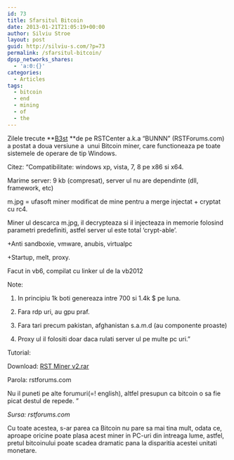 ```yaml
---
id: 73
title: Sfarsitul Bitcoin
date: 2013-01-21T21:05:19+00:00
author: Silviu Stroe
layout: post
guid: http://silviu-s.com/?p=73
permalink: /sfarsitul-bitcoin/
dpsp_networks_shares:
  - 'a:0:{}'
categories:
  - Articles
tags:
  - bitcoin
  - end
  - mining
  - of
  - the
---
```

Zilele trecute **<a id="yui-gen25" title="B3st is offline" href="https://rstforums.com/forum/members/b3st/" rel="nofollow">B3st</a> **de pe RSTCenter a.k.a “BUNNN” (RSTForums.com) a postat a doua versiune a  unui Bitcoin miner, care functioneaza pe toate sistemele de operare de tip Windows.

Citez: “Compatibilitate: windows xp, vista, 7, 8 pe x86 si x64.
  
Marime server: 9 kb (compresat), server ul nu are dependinte (dll, framework, etc)
  
m.jpg = ufasoft miner modificat de mine pentru a merge injectat + cryptat cu rc4.
  
Miner ul descarca m.jpg, il decrypteaza si il injecteaza in memorie folosind parametri predefiniti, astfel server ul este total ‘crypt-able’.
  
+Anti sandboxie, vmware, anubis, virtualpc
  
+Startup, melt, proxy.
  
Facut in vb6, compilat cu linker ul de la vb2012 <img title="confused" alt="" src="https://rstforums.com/forum/images/emoticons/7.gif" border="0" />

Note:
  
1. In principiu 1k boti genereaza intre 700 si 1.4k $ pe luna.
  
2. Fara rdp uri, au gpu praf.
  
3. Fara tari precum pakistan, afghanistan s.a.m.d (au componente proaste)
  
4. Proxy ul il folositi doar daca rulati server ul pe multe pc uri.”
  
Tutorial:
  

  
Download: <a href="http://rghost.net/43185861" target="_blank" rel="nofollow">RST Miner v2.rar</a>
  
Parola: rstforums.com

Nu il puneti pe alte forumuri(=! english), altfel presupun ca bitcoin o sa fie picat destul de repede. ”

_Sursa: rstforums.com_

Cu toate acestea, s-ar parea ca Bitcoin nu pare sa mai tina mult, odata ce, aproape oricine poate plasa acest miner in PC-uri din intreaga lume, astfel, pretul bitcoinului poate scadea dramatic pana la disparitia acestei unitati monetare.
